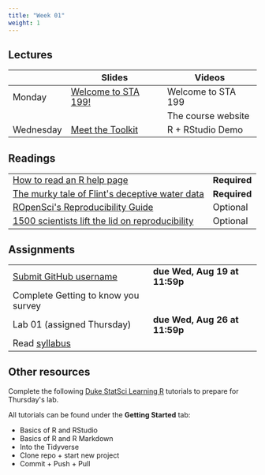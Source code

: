 ```yaml
---
title: "Week 01"
weight: 1
---
```


<style>
table {
font-size: 18px;
}

</style>

## Lectures

|           | Slides                   | Videos |
|-----------|--------------------------|--------|
| Monday    | [Welcome to STA 199!](https://sta199-fa20-002.netlify.app/slides/01-intro.html#1) | Welcome to STA 199  |
|  |  | The course website |
| Wednesday | [Meet the Toolkit](https://sta199-fa20-002.netlify.app/slides/02-meet-toolkit.#1)       |   R + RStudio Demo     |


## Readings

|            |   |
|------------|---|
| [How to read an R help page](https://socviz.co/appendix.html#a-little-more-about-r)  | **Required**   |
| [The murky tale of Flint's deceptive water data](https://sta199-fa20-002.netlify.app/readings/flint_water_story.pdf) | **Required**  |
|  [ROpenSci's Reproducibility Guide](https://ropensci.github.io/reproducibility-guide/sections/introduction/)          | Optional  |
|  [1500 scientists lift the lid on reproducibility](https://www.nature.com/news/1-500-scientists-lift-the-lid-on-reproducibility-1.19970)          | Optional  |


## Assignments

|                        |   |
|------------------------|---|
| [Submit GitHub username](https://forms.gle/evRuoBinXY9mJ6ge8) | **due Wed, Aug 19 at 11:59p** |
| Complete Getting to know you survey |   |
| Lab 01 (assigned Thursday)              |  **due Wed, Aug 26 at 11:59p** |
| Read [syllabus](https://sta199-fa20-002.netlify.app/syllabus/)              |  |

## Other resources

Complete the following [Duke StatSci Learning R](https://duke-learning-r.netlify.app/) tutorials to prepare for Thursday's lab. 

All tutorials can be found under the **Getting Started** tab: 
- Basics of R and RStudio
- Basics of R and R Markdown
- Into the Tidyverse
- Clone repo + start new project
- Commit + Push + Pull







